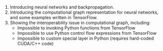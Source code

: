 1. Introducing neural networks and backpropagation.
1. Introducing the computational graph representation for neural networks, and some examples written in TensorFlow.
1. Showing the interoperability issue in computational graph, including: 
   * Impossible to invoking Python functions from TensorFlow
   * Impossible to use Python control flow expressions from TensorFlow
   * Impossible to custom special layer in Python (requires hard-coded CUDA/C++ code)
